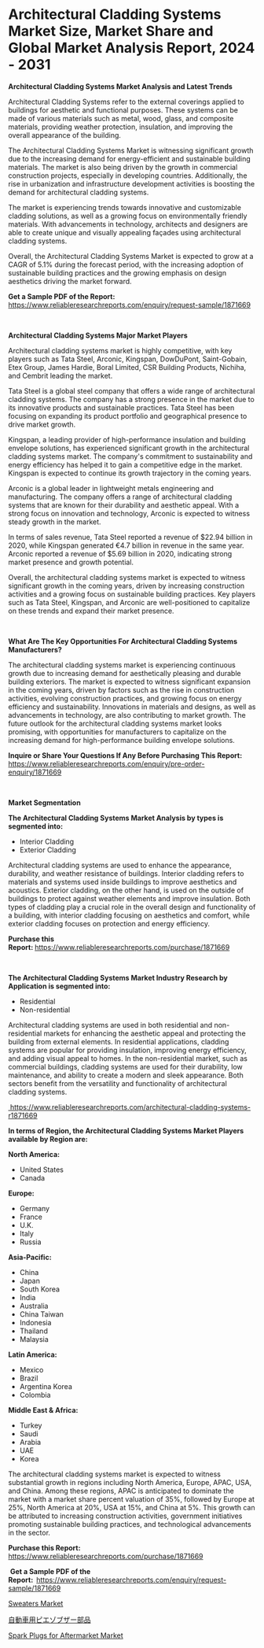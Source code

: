 <p><h1>Architectural Cladding Systems Market Size, Market Share and Global Market Analysis Report, 2024 - 2031</h1></p><p><strong>Architectural Cladding Systems Market Analysis and Latest Trends</strong></p>
<p><p>Architectural Cladding Systems refer to the external coverings applied to buildings for aesthetic and functional purposes. These systems can be made of various materials such as metal, wood, glass, and composite materials, providing weather protection, insulation, and improving the overall appearance of the building.</p><p>The Architectural Cladding Systems Market is witnessing significant growth due to the increasing demand for energy-efficient and sustainable building materials. The market is also being driven by the growth in commercial construction projects, especially in developing countries. Additionally, the rise in urbanization and infrastructure development activities is boosting the demand for architectural cladding systems.</p><p>The market is experiencing trends towards innovative and customizable cladding solutions, as well as a growing focus on environmentally friendly materials. With advancements in technology, architects and designers are able to create unique and visually appealing façades using architectural cladding systems.</p><p>Overall, the Architectural Cladding Systems Market is expected to grow at a CAGR of 5.1% during the forecast period, with the increasing adoption of sustainable building practices and the growing emphasis on design aesthetics driving the market forward.</p></p>
<p><strong>Get a Sample PDF of the Report:&nbsp;</strong> <a href="https://www.reliableresearchreports.com/enquiry/request-sample/1871669">https://www.reliableresearchreports.com/enquiry/request-sample/1871669</a></p>
<p>&nbsp;</p>
<p><strong>Architectural Cladding Systems Major Market Players</strong></p>
<p><p>Architectural cladding systems market is highly competitive, with key players such as Tata Steel, Arconic, Kingspan, DowDuPont, Saint-Gobain, Etex Group, James Hardie, Boral Limited, CSR Building Products, Nichiha, and Cembrit leading the market. </p><p>Tata Steel is a global steel company that offers a wide range of architectural cladding systems. The company has a strong presence in the market due to its innovative products and sustainable practices. Tata Steel has been focusing on expanding its product portfolio and geographical presence to drive market growth.</p><p>Kingspan, a leading provider of high-performance insulation and building envelope solutions, has experienced significant growth in the architectural cladding systems market. The company's commitment to sustainability and energy efficiency has helped it to gain a competitive edge in the market. Kingspan is expected to continue its growth trajectory in the coming years.</p><p>Arconic is a global leader in lightweight metals engineering and manufacturing. The company offers a range of architectural cladding systems that are known for their durability and aesthetic appeal. With a strong focus on innovation and technology, Arconic is expected to witness steady growth in the market.</p><p>In terms of sales revenue, Tata Steel reported a revenue of $22.94 billion in 2020, while Kingspan generated €4.7 billion in revenue in the same year. Arconic reported a revenue of $5.69 billion in 2020, indicating strong market presence and growth potential.</p><p>Overall, the architectural cladding systems market is expected to witness significant growth in the coming years, driven by increasing construction activities and a growing focus on sustainable building practices. Key players such as Tata Steel, Kingspan, and Arconic are well-positioned to capitalize on these trends and expand their market presence.</p></p>
<p>&nbsp;</p>
<p><strong>What Are The Key Opportunities For Architectural Cladding Systems Manufacturers?</strong></p>
<p><p>The architectural cladding systems market is experiencing continuous growth due to increasing demand for aesthetically pleasing and durable building exteriors. The market is expected to witness significant expansion in the coming years, driven by factors such as the rise in construction activities, evolving construction practices, and growing focus on energy efficiency and sustainability. Innovations in materials and designs, as well as advancements in technology, are also contributing to market growth. The future outlook for the architectural cladding systems market looks promising, with opportunities for manufacturers to capitalize on the increasing demand for high-performance building envelope solutions.</p></p>
<p><strong>Inquire or Share Your Questions If Any Before Purchasing This Report:</strong> <a href="https://www.reliableresearchreports.com/enquiry/pre-order-enquiry/1871669">https://www.reliableresearchreports.com/enquiry/pre-order-enquiry/1871669</a></p>
<p>&nbsp;</p>
<p><strong>Market Segmentation</strong></p>
<p><strong>The Architectural Cladding Systems Market Analysis by types is segmented into:</strong></p>
<p><ul><li>Interior Cladding</li><li>Exterior Cladding</li></ul></p>
<p><p>Architectural cladding systems are used to enhance the appearance, durability, and weather resistance of buildings. Interior cladding refers to materials and systems used inside buildings to improve aesthetics and acoustics. Exterior cladding, on the other hand, is used on the outside of buildings to protect against weather elements and improve insulation. Both types of cladding play a crucial role in the overall design and functionality of a building, with interior cladding focusing on aesthetics and comfort, while exterior cladding focuses on protection and energy efficiency.</p></p>
<p><strong>Purchase this Report:&nbsp;</strong><a href="https://www.reliableresearchreports.com/purchase/1871669">https://www.reliableresearchreports.com/purchase/1871669</a></p>
<p>&nbsp;</p>
<p><strong>The Architectural Cladding Systems Market Industry Research by Application is segmented into:</strong></p>
<p><ul><li>Residential</li><li>Non-residential</li></ul></p>
<p><p>Architectural cladding systems are used in both residential and non-residential markets for enhancing the aesthetic appeal and protecting the building from external elements. In residential applications, cladding systems are popular for providing insulation, improving energy efficiency, and adding visual appeal to homes. In the non-residential market, such as commercial buildings, cladding systems are used for their durability, low maintenance, and ability to create a modern and sleek appearance. Both sectors benefit from the versatility and functionality of architectural cladding systems.</p></p>
<p><a href="https://www.reliableresearchreports.com/architectural-cladding-systems-r1871669">&nbsp;https://www.reliableresearchreports.com/architectural-cladding-systems-r1871669</a></p>
<p><strong>In terms of Region, the Architectural Cladding Systems Market Players available by Region are:</strong></p>
<p>
    <p> <strong> North America: </strong>
        <ul>
            <li>United States</li>
            <li>Canada</li>
        </ul>
        </p> 
    <p> <strong> Europe: </strong>
        <ul>
            <li>Germany</li>
            <li>France</li>
            <li>U.K.</li>
            <li>Italy</li>
            <li>Russia</li>
        </ul>
        </p> 
    <p> <strong> Asia-Pacific: </strong>
        <ul>
            <li>China</li>
            <li>Japan</li>
            <li>South Korea</li>
            <li>India</li>
            <li>Australia</li>
            <li>China Taiwan</li>
            <li>Indonesia</li>
            <li>Thailand</li>
            <li>Malaysia</li>
        </ul>
        </p> 
    <p> <strong> Latin America: </strong>
        <ul>
            <li>Mexico</li>
            <li>Brazil</li>
            <li>Argentina Korea</li>
            <li>Colombia</li>
        </ul>
        </p> 
    <p> <strong> Middle East & Africa: </strong>
        <ul>
            <li>Turkey</li>
            <li>Saudi</li>
            <li>Arabia</li>
            <li>UAE</li>
            <li>Korea</li>
        </ul>
    </p>
    </p>
<p><p>The architectural cladding systems market is expected to witness substantial growth in regions including North America, Europe, APAC, USA, and China. Among these regions, APAC is anticipated to dominate the market with a market share percent valuation of 35%, followed by Europe at 25%, North America at 20%, USA at 15%, and China at 5%. This growth can be attributed to increasing construction activities, government initiatives promoting sustainable building practices, and technological advancements in the sector.</p></p>
<p><strong>Purchase this Report: </strong><a href="https://www.reliableresearchreports.com/purchase/1871669">https://www.reliableresearchreports.com/purchase/1871669</a></p>
<p>&nbsp;<strong>Get a Sample PDF of the Report:&nbsp;&nbsp;</strong><a href="https://www.reliableresearchreports.com/enquiry/request-sample/1871669">https://www.reliableresearchreports.com/enquiry/request-sample/1871669</a></p>
<p><strong></strong></p>
<p><p><a href="https://view.publitas.com/reportprime-1/sweaters-market-investigation-industry-evolution-and-forecast-till-2031/">Sweaters Market</a></p><p><a href="https://medium.com/@grarrity46851/%E8%87%AA%E5%8B%95%E8%BB%8A%E7%94%A8%E3%83%94%E3%82%A8%E3%82%BE%E3%83%96%E3%82%B6%E3%83%BC%E3%82%B3%E3%83%B3%E3%83%9D%E3%83%BC%E3%83%8D%E3%83%B3%E3%83%88%E3%81%AE%E5%B8%82%E5%A0%B4%E8%A6%8F%E6%A8%A1%E3%81%A8%E3%82%B7%E3%82%A7%E3%82%A2%E5%88%86%E6%9E%90-%E6%88%90%E9%95%B7%E5%8B%95%E5%90%91%E3%81%A8%E4%BA%88%E6%B8%AC-2024%E5%B9%B4-2031%E5%B9%B4-f247c82930d0">自動車用ピエゾブザー部品</a></p><p><a href="https://github.com/beatblasta/Market-Research-Report-List-3/blob/main/spark-plugs-for-aftermarket-market.md">Spark Plugs for Aftermarket Market</a></p></p>